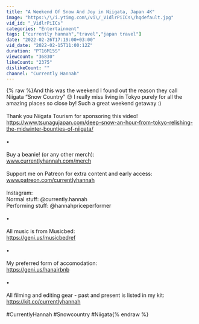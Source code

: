 ```yaml
---
title: "A Weekend Of Snow And Joy in Niigata, Japan 4K"
image: "https:\/\/i.ytimg.com\/vi\/_VidlrPiICs\/hqdefault.jpg"
vid_id: "_VidlrPiICs"
categories: "Entertainment"
tags: ["currently hannah","travel","japan travel"]
date: "2022-02-26T17:19:00+03:00"
vid_date: "2022-02-15T11:00:12Z"
duration: "PT16M15S"
viewcount: "36830"
likeCount: "2375"
dislikeCount: ""
channel: "Currently Hannah"
---
```

{% raw %}And this was the weekend I found out the reason they call Niigata “Snow Country” 😍 I really miss living in Tokyo purely for all the amazing places so close by! Such a great weekend getaway :)<br /><br />Thank you Niigata Tourism for sponsoring this video!<br /><a rel="nofollow" target="blank" href="https://www.tsunagujapan.com/deep-snow-an-hour-from-tokyo-relishing-the-midwinter-bounties-of-niigata/">https://www.tsunagujapan.com/deep-snow-an-hour-from-tokyo-relishing-the-midwinter-bounties-of-niigata/</a><br /><br />•<br /><br />Buy a beanie! (or any other merch):<br />www.currentlyhannah.com/merch<br /><br />Support me on Patreon for extra content and early access: <br />www.patreon.com/currentlyhannah <br /><br />Instagram:<br />Normal stuff: @currently.hannah<br />Performing stuff: @hannahpriceperformer<br /><br />•<br /><br />All music is from Musicbed:<br /><a rel="nofollow" target="blank" href="https://geni.us/musicbedref">https://geni.us/musicbedref</a><br /><br />•<br /><br />My preferred form of accomodation: <br /><a rel="nofollow" target="blank" href="https://geni.us/hanairbnb">https://geni.us/hanairbnb</a><br /><br />•<br /><br />All filming and editing gear - past and present is listed in my kit:<br /><a rel="nofollow" target="blank" href="https://kit.co/currentlyhannah">https://kit.co/currentlyhannah</a><br /><br />#CurrentlyHannah #Snowcountry #Niigata{% endraw %}
